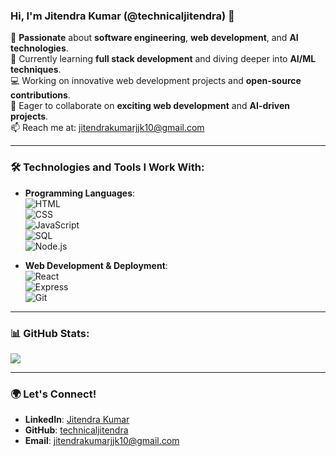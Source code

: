 ### Hi, I'm Jitendra Kumar (@technicaljitendra) 👋

👀 **Passionate** about **software engineering**, **web development**, and **AI technologies**.  
🌱 Currently learning **full stack development** and diving deeper into **AI/ML techniques**.  
💻 Working on innovative web development projects and **open-source contributions**.  
💞 Eager to collaborate on **exciting web development** and **AI-driven projects**.  
📫 Reach me at: [jitendrakumarjjk10@gmail.com](mailto:jitendrakumarjjk10@gmail.com)

---

### 🛠 Technologies and Tools I Work With:

- **Programming Languages**:  
  ![HTML](https://img.shields.io/badge/-HTML-E34F26?logo=html5&logoColor=white&style=flat)  
  ![CSS](https://img.shields.io/badge/-CSS-1572B6?logo=css3&logoColor=white&style=flat)  
  ![JavaScript](https://img.shields.io/badge/-JavaScript-F7DF1E?logo=javascript&logoColor=black&style=flat)  
  ![SQL](https://img.shields.io/badge/-SQL-4479A1?logo=mysql&logoColor=white&style=flat)  
  ![Node.js](https://img.shields.io/badge/-Node.js-339933?logo=node.js&logoColor=white&style=flat)

- **Web Development & Deployment**:  
  ![React](https://img.shields.io/badge/-React-61DAFB?logo=react&logoColor=black&style=flat)  
  ![Express](https://img.shields.io/badge/-Express-000000?logo=express&logoColor=white&style=flat)  
  ![Git](https://img.shields.io/badge/-Git-F05032?logo=git&logoColor=white&style=flat)

---

### 📊 GitHub Stats:

![](http://github-profile-summary-cards.vercel.app/api/cards/stats?username=technical-jitendra&theme=default)

---

### 🌍 Let's Connect!

- **LinkedIn**: [Jitendra Kumar](https://www.linkedin.com/in/technicaljitendra)  
- **GitHub**: [technicaljitendra](https://github.com/technicaljitendra)  
- **Email**: [jitendrakumarjjk10@gmail.com](mailto:jitendrakumarjjk10@gmail.com)

